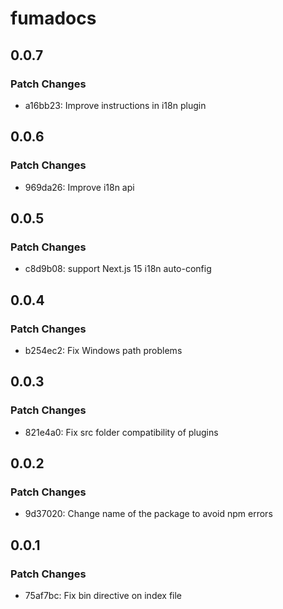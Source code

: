 # fumadocs

## 0.0.7

### Patch Changes

- a16bb23: Improve instructions in i18n plugin

## 0.0.6

### Patch Changes

- 969da26: Improve i18n api

## 0.0.5

### Patch Changes

- c8d9b08: support Next.js 15 i18n auto-config

## 0.0.4

### Patch Changes

- b254ec2: Fix Windows path problems

## 0.0.3

### Patch Changes

- 821e4a0: Fix src folder compatibility of plugins

## 0.0.2

### Patch Changes

- 9d37020: Change name of the package to avoid npm errors

## 0.0.1

### Patch Changes

- 75af7bc: Fix bin directive on index file

